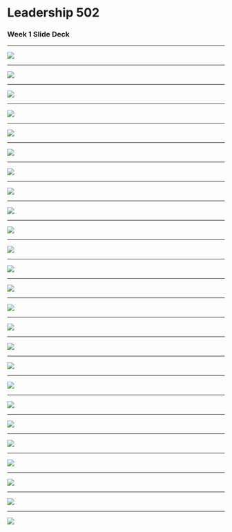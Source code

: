 
# Leadership 502

### Week 1 Slide Deck

---

![](LDRS502-1/assets/Slide01.jpeg)

---

![](LDRS502-1/assets/Slide02.jpeg)

---

![](LDRS502-1/assets/Slide03.jpeg)

---

![](LDRS502-1/assets/Slide04.jpeg)

---

![](LDRS502-1/assets/Slide05.jpeg)

---

![](LDRS502-1/assets/Slide06.jpeg)

---

![](LDRS502-1/assets/Slide07.jpeg)

---

![](LDRS502-1/assets/Slide08.jpeg)

---

![](LDRS502-1/assets/Slide09.jpeg)

---

![](LDRS502-1/assets/Slide10.jpeg)

---

![](LDRS502-1/assets/Slide11.jpeg)

---

![](LDRS502-1/assets/Slide12.jpeg)

---

![](LDRS502-1/assets/Slide13.jpeg)

---

![](LDRS502-1/assets/Slide14.jpeg)

---

![](LDRS502-1/assets/Slide15.jpeg)

---

![](LDRS502-1/assets/Slide16.jpeg)

---

![](LDRS502-1/assets/Slide17.jpeg)

---

![](LDRS502-1/assets/Slide18.jpeg)

---

![](LDRS502-1/assets/Slide19.jpeg)

---

![](LDRS502-1/assets/Slide20.jpeg)

---

![](LDRS502-1/assets/Slide21.jpeg)

---

![](LDRS502-1/assets/Slide22.jpeg)

---

![](LDRS502-1/assets/Slide23.jpeg)

---

![](LDRS502-1/assets/Slide24.jpeg)

---

![](LDRS502-1/assets/Slide25.jpeg)
